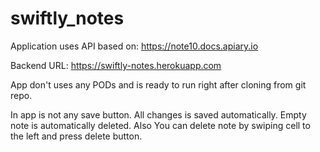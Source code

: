 # swiftly_notes

Application uses API based on: https://note10.docs.apiary.io

Backend URL:
https://swiftly-notes.herokuapp.com 

App don't uses any PODs and is ready to run right after cloning from git repo.

In app is not any save button. All changes is saved automatically. Empty note is automatically deleted. Also You can delete note by swiping cell to the left and press delete button.
